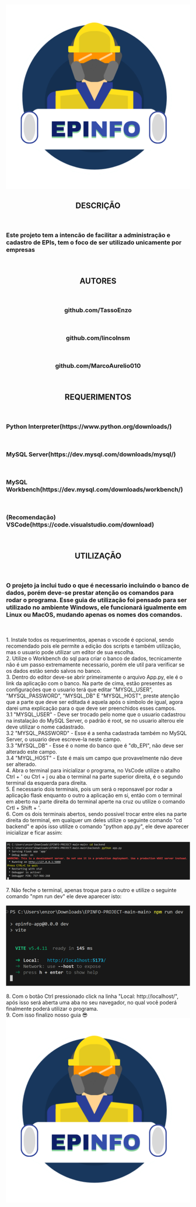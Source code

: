 <div align="center">
<img src="public/icons/epinfoLogo-512x512.png">
</div>
<h2 align="center"> DESCRIÇÃO </h2></br>
<h3>Este projeto tem a intencão de facilitar a administração e cadastro de EPIs, tem o foco de ser utilizado unicamente por empresas</h3><br/>
 
<h2 align="center"> AUTORES </h2></br>
<div align="center">
<h3 align="center">github.com/TassoEnzo</h3><br/>
<h3 align="center">github.com/lincolnsm</h3><br/>
<h3 align="center">github.com/MarcoAurelio010</h3><br/>
</div>

<h2 align="center"> REQUERIMENTOS </h2></br>
<h3>Python Interpreter(https://www.python.org/downloads/)</h3></br>
<h3>MySQL Server(https://dev.mysql.com/downloads/mysql/)</h3></br>
<h3>MySQL Workbench(https://dev.mysql.com/downloads/workbench/)</h3></br>
<h3>(Recomendação) VSCode(https://code.visualstudio.com/download)</h3></br>

<h2 align="center"> UTILIZAÇÃO </h3></br>
<h3>O projeto ja inclui tudo o que é necessario incluindo o banco de dados, porém deve-se prestar atenção os comandos para rodar o programa. Esse guia de utilização foi pensado para ser utilizado no ambiente Windows, ele funcionará igualmente em Linux ou MacOS, mudando apenas os nomes dos comandos.</h3></br>
</br>
1. Instale todos os requerimentos, apenas o vscode é opcional, sendo recomendado pois ele permite a edição dos scripts e também utilização, mas o usuario pode utilizar um editor de sua escolha.</br>
2. Utilize o Workbench do sql para criar o banco de dados, tecnicamente não é um passo extremamente necessario, porém ele util para verificar se os dados estão sendo salvos no banco.</br>
3. Dentro do editor deve-se abrir primeiramente o arquivo App.py, ele é o link da aplicação com o banco. Na parte de cima, estão presentes as configurações que o usuario terá que editar "MYSQL_USER", "MYSQL_PASSWORD", "MYSQL_DB" E "MYSQL_HOST", preste atenção que a parte que deve ser editada é aquela após o simbolo de igual, agora darei uma explicação para o que deve ser preenchidos esses campos.</br>
   3.1 "MYSQL_USER" - Deve ser trocado pelo nome que o usuario cadastrou na instalação do MySQL Server, o padrão é root, se no usuario alterou ele deve utilizar o nome cadastrado.</br>
   3.2 "MYSQL_PASSWORD" - Esse é a senha cadastrada também no MySQL Server, o usuario deve escreve-la neste campo.</br>
   3.3 "MYSQL_DB" - Esse é o nome do banco que é "db_EPI", não deve ser alterado este campo.</br>
   3.4 "MYQL_HOST" - Este é mais um campo que provavelmente não deve ser alterado.</br>
4. Abra o terminal para inicializar o programa, no VsCode utilize o atalho Ctrl + ' ou Ctrl + j ou aba o terminal na parte superior direita, é o segundo terminal da esquerda para direita.</br>
5. É necessario dois terminais, pois um será o reponsavel por rodar a aplicação flask enquanto o outro a aplicação em si, então com o terminal em aberto na parte direita do terminal aperte na cruz ou utilize o comando Crtl + Shift + '.</br>
6. Com os dois terminais abertos, sendo possivel trocar entre eles na parte direita do terminal, em qualquer um deles utilize o seguinte comando "cd backend" e após isso utilize o comando "python app.py", ele deve aparecer inicializar e ficar assim:</br>
</br><div align="center">
<img src="github/img/python imagem.png">
</div></br>
7. Não feche o terminal, apenas troque para o outro e utilize o seguinte comando "npm run dev" ele deve aparecer isto:</br>
</br><div align="center">
<img src="github/img/npm imagem.png">
</div></br>
8. Com o botão Ctrl pressionado click na linha "Local: http://localhost/", após isso será aberta uma aba no seu navegador, no qual você poderá finalmente poderá utilizar o programa.</br>
9. Com isso finalizo nosso guia 😎 </br>

<div align="center">
<img src="public/icons/epinfoLogo-512x512.png">
</div>
